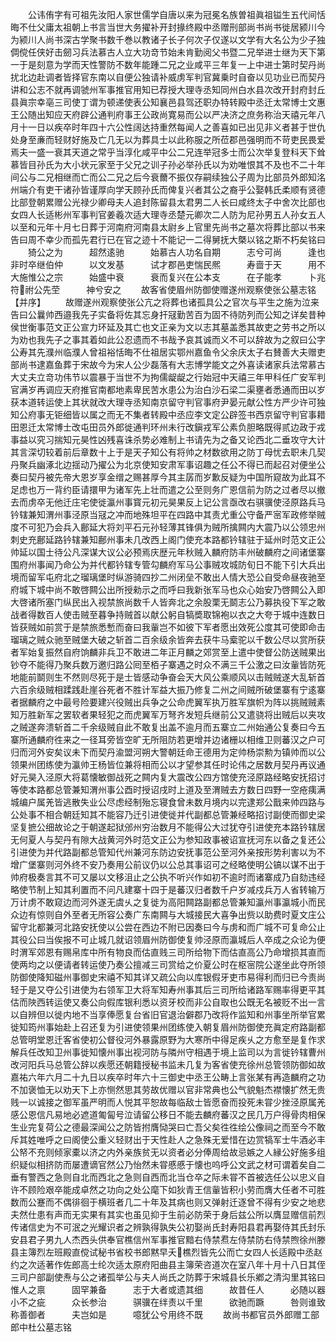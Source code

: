 <!-- { "loadSidebar": true } -->
　　公讳侑字有可祖先汝阳人家世儒学自唐以来为冠冕名族曽祖眞祖镒生五代间恬晦不仕父庸太祖朝上书言当世大务擢补开封掾终殿中丞赠刑部尚书尚书徙居颍川今为颍川人尚书深古学聚书数千巻以教诸子长子何次子仅遂以文学有大名公为少子独倜傥任侠好击劒习兵法慕古人立大功竒节始未肯勤阅父书暨二兄举进士继为天下第一于是刻意为学而天性警防不数年能踵二兄之业咸平三年复一上中进士第时契丹尚扰北边赴调者皆择官东南以自便公独请补威虏军判官冀乗时自奋以见功业已而契丹讲和公志不就再调虢州军事推官用知已荐授大理寺丞知同州白水县次改开封府封丘县眞宗幸亳三司使丁谓为顿递使表公知襄邑县驾还职办特转殿中丞迁太常博士文惠王公随出知应天府辟公通判府事王公政尚寛易而公以严决济之庶务称治天禧元年八月十一日以疾卒时年四十六公性阔达持重然每闻人之善喜如已出见非义者甚于世仇处身至亷而轻财好施及亡几无以为葬具士以此称服之所莅郡邑强明而不苛吏民畏爱焉夫一盛一衰其天道之常乎当淳化咸平中公二兄连举冠多士而公次举复登科天下耸慕皆目孙氏为大小状元家至于父兄之训子孙必举孙氏以为劝唯恨其不及也不二十年间公与二兄相继而亡而公二兄之后今衰薾不振仅存嗣续独公子周为比部员外郎知洺州端介有吏干诸孙皆谨厚向学天顾孙氏而俾复兴者其公之裔乎公娶韩氏柔顺有贤德比部登朝累赠公光禄少卿母夫人追封陈留县太君男二人长曰咸终太子中舍次比部也女四人长适彬州军事判官姜羲次适大理寺丞楚元卿次二人防为尼孙男五人孙女五人以至和元年十月七日葬于河南府河南县太尉乡上官里先尚书之墓次将葬比部以书来告曰周不幸少而孤先君行已在官之迹十不能记一二得舅抚大槩以铭之斯不朽矣铭曰
　　猗公之为　　　超然逺驰　　　始慕古人功名自期　　　志兮可尚　　　逢也非时卒继伯仲　　　以文发基　　　试才郡邑吏惴民熈　　　寿啬于天　　　用不大施惟公之宗　　　始盛中衰　　　衰而复兴在公本支　　　在子能孝　　　卜兆符祔公先茔　　　神兮安之
　　故客省使眉州防御使赠遂州观察使张公墓志铭【并序】
　　故赠遂州观察使张公亢之将葬也诸孤具公之官次与平生之施为泣来告曰公曩帅西邉我先子实备将佐其忘身扞冦勤苦百为固不待防列而公知之详矣昔种侯世衡事范文正公宣力环延及其亡也文正亲为文以志其墓盖悉其故吏之劳书之所以为劝也我先子之事其着如此公忍遗而不书哉予哀其诚而义不可以辞故为之叙曰公字公寿其先濮州临濮人曾祖裕恬晦不仕祖居实鄂州嘉鱼令父余庆太子右賛善大夫赠吏部尚书逮嘉鱼葬于宋故今为宋人公少磊落有大志博学能文之外喜读诸家兵法常慕古大丈夫立竒功伟节以震暴于当世不为拘儒龊龊之行始冠中天禧三年甲科任广安军判官满岁再调应天府推官南都地素卑民苦水患公为治白沙石梁二渠壅者悉通而田以岁获本道转运使上其状就改大理寺丞知南京留守判官事府尹晏元献公性方严少许可独知公府事无钜细皆以属之而无不集者转殿中丞应李文定公辟签书西京留守判官事耤田恩迁太常博士改屯田员外郎徙通判环州未行改鎭戎军公素负胆略既得贰边政于戎事益以究习揣知元昊性凶残喜诛杀势必难制上书请先为之备又论西北二垂攻守大计其言深切较着前后章数十上于是天子知公有将帅之材数欲用之防丁母忧去职未几契丹聚兵幽涿北边揺动乃擢公为北京使知安肃军事诏趣之任公不得已而起召对便坐公奏曰契丹被先帝大恩岁享金缯之赐甚厚今其主孱而岁歉反疑为中国所窥故为此耳不足虑也万一背约臣请擐甲为诸军先上壮而遣之公至则务广恩信前为防之过者尽以撤去而虏卒无他迁庄宅使徙瀛州事寳元初元昊果反上记公言亟改右骐骥使泾原路兵马钤辖兼知渭州事泾原当冦之冲而地殊坦平在四路中其责尤重公守备严宻军政修举贼度不可犯乃会兵入鄜延大将刘平石元孙轻薄其锋俱为贼所擒闗内大震乃以公领忠州刺史充鄜延路钤辖兼知鄜州事未几改西上阁门使充本路都钤辖驻于延州时范文正公帅延以国士待公凡深谋大议公必预焉庆歴元年秋贼入麟府防丰州破麟府之间诸堡寨围府州事闻乃命公为并代都钤辖专管勾麟府军马公事贼攻城防旬日不能下引大兵出境而留军屯府北之瑠璃堡时纵游骑四抄二州闭垒不敢出人情大恐公自受命昼夜驰至府城下城中尚不敢啓闗公出所授勑示之而呼曰我新张军马也众心始安乃啓闗公入即大啓诸所塞门纵民出入视禁旅尚数千人皆奔北之余股栗无鬬志公乃募执役下军之敢战者得数百人使击贼至暮争持贼首以献公躬自犒奬取锦袍以衣之大夸于城中连数日皆获贼如前赏于是禁旅悉慙而奋曰我軰岂不如彼下军者愿出效死公度其可使即命击瑠璃之贼众驰至贼堡大破之斩首二百余级余皆奔去获牛马槖驼以千数公尽以赏所获者军始复振然自府饷麟非兵卫不敢进二年正月麟之郊赏至上遣中使督公防送贼果出钞夺不能得乃聚兵数万邀归路公囘至栢子寨遇之时众不满三千公激之曰汝軰皆防死地能前鬬则生不然则尽死于是士皆感动争奋会天大风公乘顺风以击贼贼遂大乱斩首六百余级贼相蹂践赴崖谷死者不胜计军益大振乃修复二州之间贼所破堡寨有宁逺寨者据麟府之中最号险要建兴役贼出兵争之公命虎翼军执万胜军旗帜为阵以挑贼贼素知万胜新军之罢软者果轻犯之而虎翼军万弩齐发短兵继前公又遣骁将出贼后以夹攻之贼遂奔溃斩首二千余级贼自此不敢复出盖不逾月而五寨立二州始通公复奏曰今五寨所通麟府徃来之一径耳旁皆空旷无所阻防若更增并边诸栅以相维卫则蕃汉之户可归而河外安矣议未下而契丹渝盟河朔大警朝廷命王德用为定帅杨崇勲为镇帅而以公领果州团练使为瀛帅王杨皆位兼将相而公以才望参其任时论伟之居数月契丹再议通好元昊入泾原大将葛懐敏御战死之闗内复大震改公四方馆使充泾原路经略安抚招讨等使本路都总管兼知渭州事公酉时授诏戌时上道及至渭贼去方数日四野一空疮痍满城编户属羌皆逃散失业公尽虑经制殆忘寝食曾未数月境内以完逮郑公戬来帅四路与公处事不相合朝廷知其不能容乃迁引进使徙并代副都总管兼经略招讨副使而御史梁坚复摭公细故论之于朝遂起狱邠州穷治数月不能得公大过犹夺引进使充本路钤辖居无何夏人与契丹有隙大战黄河外时范文正公为参知政事被诏宣抚河东以备之复还公引进使为并代路副都总管知代州兼河东防边安抚事范公至河外亲按形势利害以为不增广堡寨则河外终不安乃奏用公前议仍以公总其事诏可之经略使明公镐以谋不出于帅府极奏言其不可又屡以文移沮止之公执不听兴作如初不逾时而诸寨成乃自劾违经略使节制上知其利置而不问凡建寨十四于是蕃汉归者数千户岁减戍兵万人省转输万万计虏不敢窥边而河外遂无虞乆之复徙为高阳闗路副都总管兼知瀛州事瀛城小而民众边有惊则自外至者无所容公奏广东南闗与大城接民大喜争出赀以助费时夏文庄公留守北都兼河北路安抚使以公尝在西边不附已因奏曰今与虏和而广城不可复命公止其役公曰当俟报不可止城几就诏领眉州防御使复帅泾原而瀛城后人卒成之众论为便时渭军郊恩有赐帛库中所有物良而估直贱三司所给物下而估直高公乃命增损其直而使两均之以便请者转运使乃奏公擅减三司赏给之价夏公时在枢宻院公遂坐此夺所领防御使降知磁州事御史宋禧不知其详又疏公向以库银假牙吏市易得利而归已今责尚轻于是又夺公引进使为右领军卫大将军知寿州事其后三司所给诸路军赐率得更平其估而陜西转运使又奏公向假库银利悉以资牙校而非公自取也公既无名被贬不出一言以自辨但以徙内地不当享俸愿复台省旧官退治僻郡乃改将作监知和州事坐所举官累徙知筠州事始赴上召还复为引进使领果州团练使入朝复眉州防御使充眞定府路副都总管明堂恩迁客省使初公督役河外暴露原野为大寒所中得足疾乆之方愈至是复作求解兵任改知卫州事徙知懐州事出视河防与隣州守相遇于境上监司以为言徙钤辖曹州改河阳兵马总管公辞以疾愿还朝籍授秘书监未几复为客省使充徐州总管领防御如故嘉祐六年六月二十九日以疾卒时年六十三御史中丞王公畴上言张某有再造麟府之功不加褒恤无以劝天下上亦恻然思其劳故优赠以官非常典也公气貌魁杰襟懐扩然无贵贱一以诚接之御军虽严明而人悦其平恕故每临敌士皆愿奋而投死未甞少挫泾原属羌感公恩信凡易地必遮道匍匐号泣请留公移日不能去麟府蕃汉之民几万户得骨肉相保生业完复荷公之德最深闻公之防皆拊膺恸哭曰亡吾父矣徃徃绘公像祠之而至今不敢斥其姓唯呼之曰阁使公重义轻财出于天性赴人之急殊无爱惜在边赏犒军士牛酒必丰公帑不充则倾家橐以济之内外亲族贫无以资者必分俸周给故忌嫉之人縁公好施多组织疑似相挤防而屡遭谪官然公乃怡然未甞慼慼于懐也呜呼公文武之材可谓着矣自二垂有警西之急则自北而西北之急则自西而北当仓卒之际未甞不首被选任公以忠义自许不顾险艰卒能成卓然之功向之处公麾下如狄青王信軰皆积小劳而膺大任者不可胜数而公蹇而不偶徘徊于横班者几二十年及其病也则又弹射迁逐曾不得有少安之地悲夫然仕患有声而无实果有其实也虽见抑于生前必防荣于身后兹公所以膺显赠信前烈传诸信史为不可泯之光耀识者之辨孰得孰失公初娶尚氏封寿阳县君再娶侍其氏封乐安县君子男九人杰西头供奉官樵信州军事推官黯右侍禁焄左侍禁防右侍禁煦徐州滕县主簿烈左班殿直傥试秘书省校书郎黙早夭樵烈皆先公而亡女四人长适殿中丞赵约之次适著作佐郎高士纶次适太原府阳曲县主簿荣咨道次在室八年十月十八日其侄三司户部副使焘与公之诸孤举公与夫人尚氏之防葬于宋城县长乐鄕之清沟里其铭曰惟人之禀　　　固罕兼备　　　志于大者或遗其细　　　故昔任人　　　必随以器小不之疵　　　众长参治　　　骐骥在绊责以千里　　　欲驰而蹶　　　咎则谁致称善御者　　　夫岂如是　　　噫犹公兮用终不既
　　故尚书都官员外郎赠工部郎中杜公墓志铭
